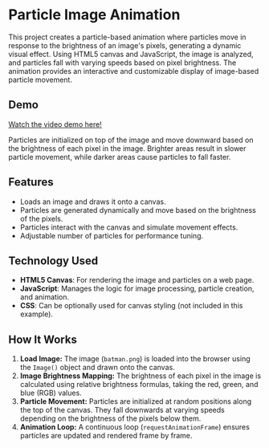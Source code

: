 # Particle Image Animation

This project creates a particle-based animation where particles move in response to the brightness of an image's pixels, generating a dynamic visual effect. Using HTML5 canvas and JavaScript, the image is analyzed, and particles fall with varying speeds based on pixel brightness. The animation provides an interactive and customizable display of image-based particle movement.

## Demo

[Watch the video demo here!](https://adarsh-17.github.io/Particle-Rain/)


Particles are initialized on top of the image and move downward based on the brightness of each pixel in the image. Brighter areas result in slower particle movement, while darker areas cause particles to fall faster.

## Features

- Loads an image and draws it onto a canvas.
- Particles are generated dynamically and move based on the brightness of the pixels.
- Particles interact with the canvas and simulate movement effects.
- Adjustable number of particles for performance tuning.

## Technology Used

- **HTML5 Canvas**: For rendering the image and particles on a web page.
- **JavaScript**: Manages the logic for image processing, particle creation, and animation.
- **CSS**: Can be optionally used for canvas styling (not included in this example).

## How It Works

1. **Load Image:** The image (`batman.png`) is loaded into the browser using the `Image()` object and drawn onto the canvas.
2. **Image Brightness Mapping:** The brightness of each pixel in the image is calculated using relative brightness formulas, taking the red, green, and blue (RGB) values.
3. **Particle Movement:** Particles are initialized at random positions along the top of the canvas. They fall downwards at varying speeds depending on the brightness of the pixels below them.
4. **Animation Loop:** A continuous loop (`requestAnimationFrame`) ensures particles are updated and rendered frame by frame.


